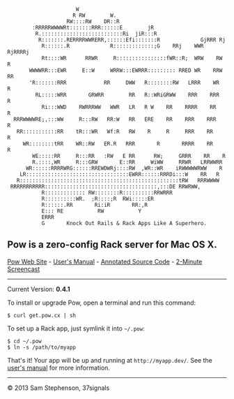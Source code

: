                           W
                         R RW        W.
                       RW::::RW    DR::R
            :RRRRRWWWWRt:::::::RRR::::::E        jR
             R.::::::::::::::::::::::::::Ri  jiR:::R
              R:::::::.RERRRRWWRERR,::::::Efi:::::::R             GjRRR Rj
               R::::::.R             R:::::::::::::;G    RRj    WWR    RjRRRRj
               Rt::::WR      RRWR     R::::::::::::::::fWR::R;  WRW    RW    R
           WWWWRR:::EWR     E::W     WRRW:::EWRRR::::::::: RRED WR    RRW   RR
           'R:::::::RRR            RR     DWW   R::::::::RW   LRRR    WR    R
             RL:::::WRR       GRWRR        RR   R::WRiGRWW    RRR    RRR   R
               Ri:::WWD    RWRRRWW   WWR   LR   R W    RR    RRRR    RR    R
      RRRWWWWRE;,:::WW     R:::RW   RR:W   RR   ERE    RR    RRR    RRR    R
       RR:::::::::::RR    tR:::WR   Wf:R   RW    R     R     RRR    RR    R
         WR::::::::tRR    WR::RW   ER.R   RRR       R       RRRR    RR    R
            WE:::::RR     R:::RR   :RW   E RR      RW;     GRRR    RR    R
            R.::::,WR     R:::GRW       E::RR     WiWW     RRWR   LRRWWRR
          WR::::::RRRRWRG::::::RREWDWRj::::RW  ,WR::WR    iRWWWWWRWW    R
        LR:::::::::::::::::::::::::::::::::EWRR::::::RRRDi:::W    RR   R
       R:::::::::::::::::::::::::::::::::::::::::::::::::::tRW   RRRWWWW
     RRRRRRRRRRR::::::::::::::::::::::::::::::::::::,:::DE RRWRWW,
               R::::::::::::: RW::::::::R::::::::::RRWRRR
               R::::::::::WR.  ;R::::;R  RWi:::::ER
               R::::::.RR       Ri:iR       RR:,R
               E::: RE           RW           Y
               ERRR
               G       Knock Out Rails & Rack Apps Like A Superhero.


## Pow is a zero-config Rack server for Mac OS X.

[Pow Web Site](http://pow.cx/) -
[User's Manual](http://pow.cx/manual) -
[Annotated Source Code](http://pow.cx/docs/) -
[2-Minute Screencast](http://get.pow.cx/media/screencast.mov)

-----

Current Version: **0.4.1**

To install or upgrade Pow, open a terminal and run this command:

    $ curl get.pow.cx | sh

To set up a Rack app, just symlink it into `~/.pow`:

    $ cd ~/.pow
    $ ln -s /path/to/myapp

That's it! Your app will be up and running at `http://myapp.dev/`.
See the [user's manual](http://pow.cx/manual) for more information.

-----

&copy; 2013 Sam Stephenson, 37signals
